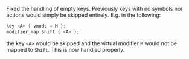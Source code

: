 Fixed the handling of empty keys. Previously keys with no symbols nor actions
would simply be skipped entirely. E.g. in the following:

```c
key <A> { vmods = M };
modifier_map Shift { <A> };
```

the key `<A>` would be skipped and the virtual modifier `M` would not be
mapped to `Shift`. This is now handled properly.
